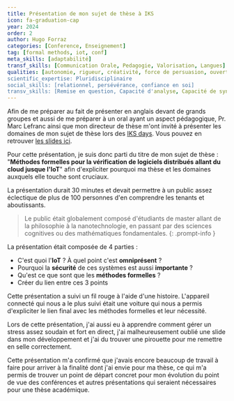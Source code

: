 ```yaml
---
title: Présentation de mon sujet de thèse à IKS
icon: fa-graduation-cap
year: 2024
order: 2
author: Hugo Forraz
categories: [Conference, Enseignement]
tag: [formal methods, iot, conf]
meta_skills: [adaptabilité] 
transf_skills: [Communication Orale, Pedagogie, Valorisation, Langues]
qualities: [autonomie, rigueur, créativité, force de persuasion, ouverture d'esprit]
scientific_expertise: Pluridisciplinaire
social_skills: [relationnel, persévérance, confiance en soi]
transv_skills: [Remise en question, Capacité d'analyse, Capacité de synthèse, Formuler un problème, Esprit critique, Reseau]
---
```


Afin de me préparer au fait de présenter en anglais devant de grands groupes et aussi de me préparer à un oral ayant un aspect pédagogique, Pr. Marc Lefranc ainsi que mon directeur de thèse m'ont invité à présenter les domaines de mon sujet de thèse lors des [IKS days](https://ADD_LINK.com). Vous pouvez en retrouver [les slides ici](../../assets/pdfs/documents-competence-compedoc-forrazh/IoT%20Security%20&%20Formal%20methods%20101.pdf).

Pour cette présentation, je suis donc parti du titre de mon sujet de thèse : "**Méthodes formelles pour la vérification de logiciels distribués allant du cloud jusque l'IoT**" afin d'expliciter pourquoi ma thèse et les domaines auxquels elle touche sont cruciaux.

La présentation durait 30 minutes et devait permettre à un public assez éclectique de plus de 100 personnes d'en comprendre les tenants et aboutissants.

> Le public était globalement composé d'étudiants de master allant de la philosophie à la nanotechnologie, en passant par des sciences cognitives ou des mathématiques fondamentales.
{: .prompt-info }

La présentation était composée de 4 parties :
- C'est quoi l'**IoT** ? À quel point c'est **omniprésent** ?
- Pourquoi la **sécurité** de ces systèmes est aussi **importante** ?
- Qu'est ce que sont que les **méthodes formelles** ?
- Créer du lien entre ces 3 points

Cette présentation a suivi un fil rouge à l'aide d'une histoire. L'appareil connecté qui nous a le plus suivi était une voiture qui nous a permis d'expliciter le lien final avec les méthodes formelles et leur nécessité.

Lors de cette présentation, j'ai aussi eu à apprendre comment gérer un stress assez soudain et fort en direct, j'ai malheureusement oublié une slide dans mon développement et j'ai du trouver une pirouette pour me remettre en selle correctement.

Cette présentation m'a confirmé que j'avais encore beaucoup de travail à faire pour arriver à la finalité dont j'ai envie pour ma thèse, ce qui m'a permis de trouver un point de départ concret pour mon évolution du point de vue des conférences et autres présentations qui seraient nécessaires pour une thèse académique.
